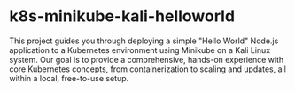 # k8s-minikube-kali-helloworld
This project guides you through deploying a simple "Hello World" Node.js application to a Kubernetes environment using Minikube on a Kali Linux system. Our goal is to provide a comprehensive, hands-on experience with core Kubernetes concepts, from containerization to scaling and updates, all within a local, free-to-use setup.
